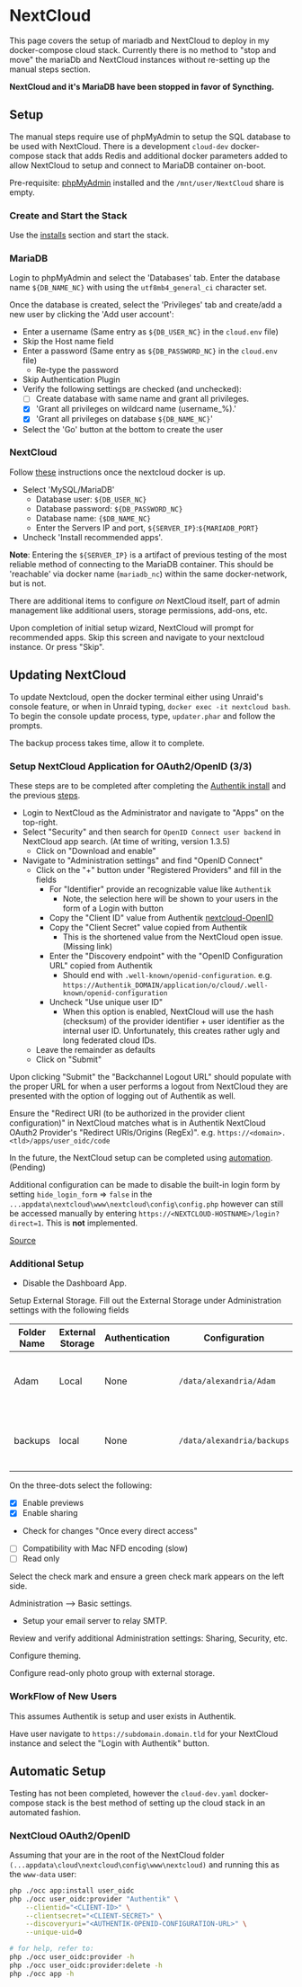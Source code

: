# NextCloud

This page covers the setup of mariadb and NextCloud to deploy in my docker-compose cloud stack. Currently there is no method to "stop and move" the mariaDb and NextCloud instances without re-setting up the manual steps section.

**NextCloud and it's MariaDB have been stopped in favor of Syncthing.**

## Setup

The manual steps require use of phpMyAdmin to setup the SQL database to be used with NextCloud. There is a development `cloud-dev` docker-compose stack that adds Redis and additional docker parameters added to allow NextCloud to setup and connect to MariaDB container on-boot.

Pre-requisite: [phpMyAdmin](https://github.com/adamzvolanek/DevRack/blob/main/docker-compose/tools/phpmyadmin.yml) installed and the `/mnt/user/NextCloud` share is empty.

### Create and Start the Stack

Use the [installs](./installs#creating-a-docker-compose-stack) section and start the stack.

### MariaDB

Login to phpMyAdmin and select the 'Databases' tab. Enter the database name `${DB_NAME_NC}` with using the  `utf8mb4_general_ci` character set.

Once the database is created, select the 'Privileges' tab and create/add a new user by clicking the 'Add user account':

- Enter a username (Same entry as `${DB_USER_NC}` in the `cloud.env` file)
- Skip the Host name field
- Enter a password (Same entry as `${DB_PASSWORD_NC}` in the `cloud.env` file)
  - Re-type the password
- Skip Authentication Plugin
- Verify the following settings are checked (and unchecked):
  - [ ] Create database with same name and grant all privileges.
  - [X] 'Grant all privileges on wildcard name (username\_%).'
  - [X] 'Grant all privileges on database `${DB_NAME_NC}`'
- Select the 'Go' button at the bottom to create the user

### NextCloud

Follow [these](https://docs.nextcloud.com/server/latest/admin_manual/installation/installation_wizard.html) instructions once the nextcloud docker is up.

- Select 'MySQL/MariaDB'
  - Database user: `${DB_USER_NC}`
  - Database password: `${DB_PASSWORD_NC}`
  - Database name: `{$DB_NAME_NC}`
  - Enter the Servers IP and port, `${SERVER_IP}`:`${MARIADB_PORT}`
- Uncheck 'Install recommended apps'.

**Note**: Entering the `${SERVER_IP}` is a artifact of previous testing of the most reliable method of connecting to the MariaDB container. This should be 'reachable' via docker name (`mariadb_nc`) within the same docker-network, but is not.

There are additional items to configure *on* NextCloud itself, part of admin management like additional users, storage permissions, add-ons, etc.

Upon completion of initial setup wizard, NextCloud will prompt for recommended apps. Skip this screen and navigate to your nextcloud instance. Or press "Skip".

## Updating NextCloud

To update Nextcloud, open the docker terminal either using Unraid's console feature, or when in Unraid typing, `docker exec -it nextcloud bash`. To begin the console update process, type, `updater.phar` and follow the prompts.

The backup process takes time, allow it to complete.

### Setup NextCloud Application for OAuth2/OpenID (3/3)

These steps are to be completed after completing the [Authentik install](./authentik) and the previous [steps](./authentik#setup-nextcloud-oauth2openid-providers-13).

- Login to NextCloud as the Administrator and navigate to "Apps" on the top-right.
- Select "Security" and then search for `OpenID Connect user backend` in NextCloud app search. (At time of writing, version 1.3.5)
  - Click on "Download and enable"
- Navigate to "Administration settings" and find "OpenID Connect"
  - Click on the "+" button under "Registered Providers" and fill in the fields
    - For "Identifier" provide an recognizable value like `Authentik`
      - Note, the selection here will be shown to your users in the form of a Login with <IDENTIFIER> button
    - Copy the "Client ID" value from Authentik [nextcloud-OpenID](./authentik#setup-nextcloud-oauth2openid-providers-13)
    - Copy the "Client Secret" value copied from Authentik
      - This is the shortened value from the NextCloud open issue. (Missing link)
    - Enter the "Discovery endpoint" with the "OpenID Configuration URL" copied from Authentik
      - Should end with `.well-known/openid-configuration`. e.g. `https://Authentik_DOMAIN/application/o/cloud/.well-known/openid-configuration`
    - Uncheck "Use unique user ID"
      - When this option is enabled, NextCloud will use the hash (checksum) of the provider identifier + user identifier as the internal user ID. Unfortunately, this creates rather ugly and long federated cloud IDs.
  - Leave the remainder as defaults
  - Click on "Submit"

Upon clicking "Submit" the "Backchannel Logout URL" should populate with the proper URL for when a user performs a logout from NextCloud they are presented with the option of logging out of Authentik as well.

Ensure the "Redirect URI (to be authorized in the provider client configuration)" in NextCloud matches what is in Authentik NextCloud OAuth2 Provider's "Redirect URIs/Origins (RegEx)". e.g. `https://<domain>.<tld>/apps/user_oidc/code`

In the future, the NextCloud setup can be completed using [automation](#automatic-setup). (Pending)

Additional configuration can be made to disable the built-in login form by setting `hide_login_form` => `false` in the `...appdata\nextcloud\www\nextcloud\config\config.php` however can still be accessed manually by entering `https://<NEXTCLOUD-HOSTNAME>/login?direct=1`. This is **not** implemented.

[Source](https://blog.cubieserver.de/2022/complete-guide-to-nextcloud-oidc-authentication-with-authentik/)

### Additional Setup

- Disable the Dashboard App.

Setup External Storage. Fill out the External Storage under Administration settings with the following fields

| Folder Name | External Storage | Authentication | Configuration | Available for |
| ----------- | ----------- | ----------- | ----------- | ----------- |
| Adam        | Local       | None        | `/data/alexandria/Adam` | Adam (User) and Admin (Group) |
| backups     | local       | None        | `/data/alexandria/backups` | Adam (User) and Admin (Group) |

On the three-dots select the following:

- [X] Enable previews
- [X] Enable sharing
- Check for changes "Once every direct access"
- [ ] Compatibility with Mac NFD encoding (slow)
- [ ] Read only

Select the check mark and ensure a green check mark appears on the left side.

Administration --> Basic settings.

- Setup your email server to relay SMTP.

Review and verify additional Administration settings: Sharing, Security, etc.

Configure theming.

Configure read-only photo group with external storage.

### WorkFlow of New Users

This assumes Authentik is setup and user exists in Authentik.

Have user navigate to `https://subdomain.domain.tld` for your NextCloud instance and select the "Login with Authentik" button.

## Automatic Setup

Testing has not been completed, however the `cloud-dev.yaml` docker-compose stack is the best method of setting up the cloud stack in an automated fashion.

### NextCloud OAuth2/OpenID

Assuming that your are in the root of the NextCloud folder `(...appdata\cloud\nextcloud\config\www\nextcloud)` and running this as the `www-data` user:

```bash
php ./occ app:install user_oidc
php ./occ user_oidc:provider "Authentik" \
    --clientid="<CLIENT-ID>" \
    --clientsecret="<CLIENT-SECRET>" \
    --discoveryuri="<AUTHENTIK-OPENID-CONFIGURATION-URL>" \
    --unique-uid=0

# for help, refer to:
php ./occ user_oidc:provider -h
php ./occ user_oidc:provider:delete -h
php ./occ app -h
```
